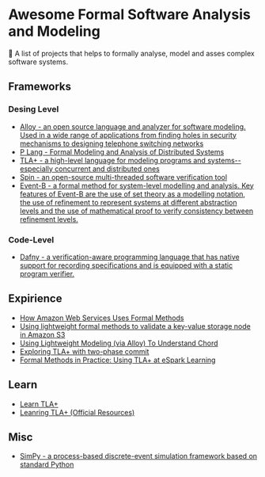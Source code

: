 # Awesome Formal Software Analysis and Modeling

📐 A list of projects that helps to formally analyse, model and asses complex software systems.

## Frameworks

### Desing Level

* [Alloy - an open source language and analyzer for software modeling. Used in a wide range of applications from finding holes in security mechanisms to designing telephone switching networks](https://alloytools.org/)
* [P Lang - Formal Modeling and Analysis of Distributed Systems](https://p-org.github.io/P/)
* [TLA+ - a high-level language for modeling programs and systems--especially concurrent and distributed ones](http://lamport.azurewebsites.net/tla/tla.html?from=https://research.microsoft.com/en-us/um/people/lamport/tla/tla.html&type=path)
* [Spin - an open-source multi-threaded software verification tool](https://spinroot.com/spin/whatispin.html)
* [Event-B - a formal method for system-level modelling and analysis. Key features of Event-B are the use of set theory as a modelling notation, the use of refinement to represent systems at different abstraction levels and the use of mathematical proof to verify consistency between refinement levels.](http://www.event-b.org/index.html)

### Code-Level

* [Dafny - a verification-aware programming language that has native support for recording specifications and is equipped with a static program verifier.](https://dafny.org/)

## Expirience

* [How Amazon Web Services Uses Formal Methods](https://cacm.acm.org/magazines/2015/4/184701-how-amazon-web-services-uses-formal-methods/abstract)
* [Using lightweight formal methods to validate a key-value storage node in Amazon S3](https://www.amazon.science/publications/using-lightweight-formal-methods-to-validate-a-key-value-storage-node-in-amazon-s3)
* [Using Lightweight Modeling (via Alloy) To Understand Chord](http://www.pamelazave.com/chord-ccr.pdf)
* [Exploring TLA+ with two-phase commit](https://brooker.co.za/blog/2013/01/20/two-phase.html)
* [Formal Methods in Practice: Using TLA+ at eSpark Learning](https://medium.com/espark-engineering-blog/formal-methods-in-practice-8f20d72bce4f)

## Learn

* [Learn TLA+](https://www.learntla.com/index.html)
* [Leanring TLA+ (Official Resources)](https://lamport.azurewebsites.net/tla/learning.html)

## Misc

* [SimPy - a process-based discrete-event simulation framework based on standard Python](https://simpy.readthedocs.io/en/latest/)
